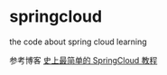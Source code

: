 # springcloud
the code about spring cloud learning

参考博客 [史上最简单的 SpringCloud 教程](http://blog.csdn.net/forezp/article/details/70148833)
